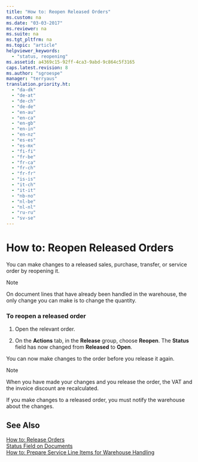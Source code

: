 ```yaml
---
title: "How to: Reopen Released Orders"
ms.custom: na
ms.date: "03-03-2017"
ms.reviewer: na
ms.suite: na
ms.tgt_pltfrm: na
ms.topic: "article"
helpviewer_keywords: 
  - "status, reopening"
ms.assetid: a4369c15-92ff-4ca3-9abd-9c864c5f3165
caps.latest.revision: 8
ms.author: "sgroespe"
manager: "terryaus"
translation.priority.ht: 
  - "da-dk"
  - "de-at"
  - "de-ch"
  - "de-de"
  - "en-au"
  - "en-ca"
  - "en-gb"
  - "en-in"
  - "en-nz"
  - "es-es"
  - "es-mx"
  - "fi-fi"
  - "fr-be"
  - "fr-ca"
  - "fr-ch"
  - "fr-fr"
  - "is-is"
  - "it-ch"
  - "it-it"
  - "nb-no"
  - "nl-be"
  - "nl-nl"
  - "ru-ru"
  - "sv-se"
---
```

# How to: Reopen Released Orders
You can make changes to a released sales, purchase, transfer, or service order by reopening it.  
  
> [!NOTE]  
>  On document lines that have already been handled in the warehouse, the only change you can make is to change the quantity.  
  
### To reopen a released order  
  
1.  Open the relevant order.  
  
2.  On the **Actions** tab, in the **Release** group, choose **Reopen**. The **Status** field has now changed from **Released** to **Open**.  
  
 You can now make changes to the order before you release it again.  
  
> [!NOTE]  
>  When you have made your changes and you release the order, the VAT and the invoice discount are recalculated.  
>   
>  If you make changes to a released order, you must notify the warehouse about the changes.  
  
## See Also  
 [How to: Release Orders](../DesignAndEngineering/how-to-release-orders.md)   
 [Status Field on Documents](../DesignAndEngineering/status-field-on-documents.md)   
 [How to: Prepare Service Line Items for Warehouse Handling](../Service/how-to-prepare-service-line-items-for-warehouse-handling.md)